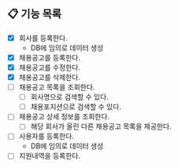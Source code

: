 ## 📋 기능 목록

- [x] 회사를 등록한다.
    - DB에 임의로 데이터 생성
- [x] 채용공고를 등록한다.
- [x] 채용공고를 수정한다.
- [x] 채용공고를 삭제한다.
- [ ] 채용공고 목록을 조회한다.
    - [ ] 회사명으로 검색할 수 있다.
    - [ ] 채용포지션으로 검색할 수 있다.
- [ ] 채용공고 상세 정보를 조회한다.
    - [ ] 해당 회사가 올린 다른 채용공고 목록을 제공한다.
- [ ] 사용자를 등록한다.
    - DB에 임의로 데이터 생성
- [ ] 지원내역을 등록한다.
